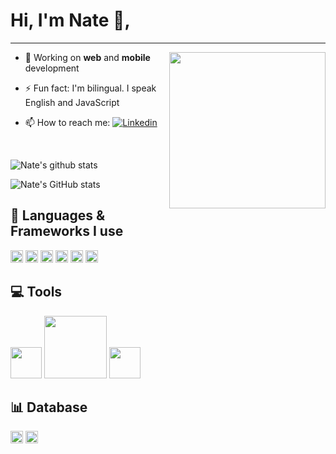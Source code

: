 # Hi, I'm Nate 👋,

<hr/>

<div>

<img src='https://media.giphy.com/media/5rT8xqVLpB6S6Ej89o/giphy.gif' widht='40%' align='right' height='250px'>

- 🔭 Working on **web** and **mobile** development

- ⚡ Fun fact: I'm bilingual. I speak English and JavaScript

- 📫 How to reach me: [![Linkedin](https://img.shields.io/badge/LinkedIn-0077B5?style=for-the-badge&logo=linkedin&logoColor=white)](https://www.linkedin.com/in/nathanaelahiagbedey/)

<br/>
</div>

![Nate's github stats](https://github-readme-stats.vercel.app/api/top-langs/?username=mna1021&theme=blue-green)

![Nate's GitHub stats](https://github-readme-stats-sigma-five.vercel.app/api?username=mna1021&show_icons=true&theme=dark&hide=contribs)

## 🧠 Languages & Frameworks I use

<div >

<img height='20' src='https://img.shields.io/badge/React-20232A?style=for-the-badge&logo=react&logoColor=61DAFB' />

<img height='20' src='https://img.shields.io/badge/JavaScript-323330?style=for-the-badge&logo=javascript&logoColor=F7DF1E'/>

<img height='20' src='https://img.shields.io/badge/HTML5-E34F26?style=for-the-badge&logo=html5&logoColor=white'/>

<img height='20' src='https://img.shields.io/badge/CSS3-1572B6?style=for-the-badge&logo=css3&logoColor=white'/>

<img height='20' src='https://img.shields.io/badge/Java-ED8B00?style=for-the-badge&logo=java&logoColor=white'/>

<img height='20' src='https://img.shields.io/badge/React_Native-20232A?style=for-the-badge&logo=react&logoColor=61DAFB'/>

</div>

## 💻 Tools

<div>
<img width="50" src="https://i.giphy.com/media/IdyAQJVN2kVPNUrojM/200.webp" >
<img width="100" src="https://media.giphy.com/media/kH1DBkPNyZPOk0BxrM/giphy.gif" >
<img width="50" src="https://media.giphy.com/media/du3J3cXyzhj75IOgvA/giphy.gif" >
</div>

## 📊 Database

<div>
  <img height="20" src="https://img.shields.io/badge/SQLite-07405E?style=for-the-badge&logo=sqlite&logoColor=white">
<img height="20" src="https://img.shields.io/badge/MySQL-005C84?style=for-the-badge&logo=mysql&logoColor=white">
</div>
